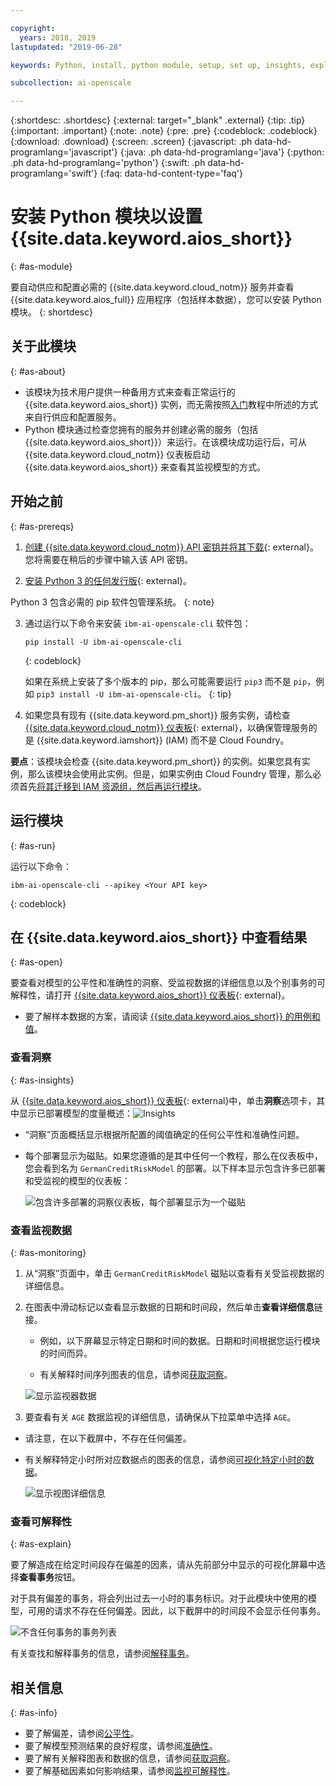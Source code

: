 ```yaml
---

copyright:
  years: 2018, 2019
lastupdated: "2019-06-28"

keywords: Python, install, python module, setup, set up, insights, explainability

subcollection: ai-openscale

---
```


{:shortdesc: .shortdesc}
{:external: target="_blank" .external}
{:tip: .tip}
{:important: .important}
{:note: .note}
{:pre: .pre}
{:codeblock: .codeblock}
{:download: .download}
{:screen: .screen}
{:javascript: .ph data-hd-programlang='javascript'}
{:java: .ph data-hd-programlang='java'}
{:python: .ph data-hd-programlang='python'}
{:swift: .ph data-hd-programlang='swift'}
{:faq: data-hd-content-type='faq'}

# 安装 Python 模块以设置 {{site.data.keyword.aios_short}}
{: #as-module}

要自动供应和配置必需的 {{site.data.keyword.cloud_notm}} 服务并查看 {{site.data.keyword.aios_full}} 应用程序（包括样本数据），您可以安装 Python 模块。
{: shortdesc}

## 关于此模块
{: #as-about}

- 该模块为技术用户提供一种备用方式来查看正常运行的 {{site.data.keyword.aios_short}} 实例，而无需按照[入门](/docs/services/ai-openscale?topic=ai-openscale-gettingstarted)教程中所述的方式来自行供应和配置服务。
- Python 模块通过检查您拥有的服务并创建必需的服务（包括 {{site.data.keyword.aios_short}}）来运行。在该模块成功运行后，可从 {{site.data.keyword.cloud_notm}} 仪表板启动 {{site.data.keyword.aios_short}} 来查看其监视模型的方式。

## 开始之前
{: #as-prereqs}

1. [创建 {{site.data.keyword.cloud_notm}} API 密钥并将其下载](/docs/iam?topic=iam-userapikey#create_user_key){: external}。您将需要在稍后的步骤中输入该 API 密钥。

2. [安装 Python 3 的任何发行版](https://www.python.org/downloads/){: external}。

  Python 3 包含必需的 pip 软件包管理系统。
  {: note}

3. 通过运行以下命令来安装 `ibm-ai-openscale-cli` 软件包：

    ```
    pip install -U ibm-ai-openscale-cli
    ```
    {: codeblock}

    如果在系统上安装了多个版本的 pip，那么可能需要运行 `pip3` 而不是 `pip`，例如 `pip3 install -U ibm-ai-openscale-cli`。
    {: tip}

4. 如果您具有现有 {{site.data.keyword.pm_short}} 服务实例，请检查 [{{site.data.keyword.cloud_notm}} 仪表板](https://{DomainName}){: external}，以确保管理服务的是 {{site.data.keyword.iamshort}} (IAM) 而不是 Cloud Foundry。

  **要点**：该模块会检查 {{site.data.keyword.pm_short}} 的实例。如果您具有实例，那么该模块会使用此实例。但是，如果实例由 Cloud Foundry 管理，那么必须首先[将其迁移到 IAM 资源组，然后再运行模块](/docs/resources?topic=resources-migrate#migrate)。

## 运行模块
{: #as-run}

运行以下命令：

```
ibm-ai-openscale-cli --apikey <Your API key>
```
{: codeblock}

## 在 {{site.data.keyword.aios_short}} 中查看结果
{: #as-open}

要查看对模型的公平性和准确性的洞察、受监视数据的详细信息以及个别事务的可解释性，请打开 [{{site.data.keyword.aios_short}} 仪表板](https://aiopenscale.cloud.ibm.com/aiopenscale/){: external}。

- 要了解样本数据的方案，请阅读 [{{site.data.keyword.aios_short}} 的用例和值](/docs/services/ai-openscale?topic=ai-openscale-gettingstarted#gs-use)。

### 查看洞察
{: #as-insights}

从 [{{site.data.keyword.aios_short}} 仪表板](https://aiopenscale.cloud.ibm.com/aiopenscale/){: external}中，单击**洞察**选项卡，其中显示已部署模型的度量概述：![Insights](images/insight-dash-tab.png)

- “洞察”页面概括显示根据所配置的阈值确定的任何公平性和准确性问题。

- 每个部署显示为磁贴。如果您遵循的是其中任何一个教程，那么在仪表板中，您会看到名为 `GermanCreditRiskModel` 的部署。以下样本显示包含许多已部署和受监视的模型的仪表板：

    ![包含许多部署的洞察仪表板，每个部署显示为一个磁贴](images/insight-dashboard.png)


### 查看监视数据
{: #as-monitoring}

1. 从“洞察”页面中，单击 `GermanCreditRiskModel` 磁贴以查看有关受监视数据的详细信息。
2. 在图表中滑动标记以查看显示数据的日期和时间段，然后单击**查看详细信息**链接。

   - 例如，以下屏幕显示特定日期和时间的数据。日期和时间根据您运行模块的时间而异。

   - 有关解释时间序列图表的信息，请参阅[获取洞察](/docs/services/ai-openscale?topic=ai-openscale-it-ov)。

    ![显示监视器数据](images/setup02-0206.png)

3. 要查看有关 `AGE` 数据监视的详细信息，请确保从下拉菜单中选择 `AGE`。

  - 请注意，在以下截屏中，不存在任何偏差。

  - 有关解释特定小时所对应数据点的图表的信息，请参阅[可视化特定小时的数据](/docs/services/ai-openscale?topic=ai-openscale-it-vdet)。

    ![显示视图详细信息](images/setup03-0206.png)

### 查看可解释性
{: #as-explain}

要了解造成在给定时间段存在偏差的因素，请从先前部分中显示的可视化屏幕中选择**查看事务**按钮。

对于具有偏差的事务，将会列出过去一小时的事务标识。对于此模块中使用的模型，可用的请求不存在任何偏差。因此，以下截屏中的时间段不会显示任何事务。

  ![不含任何事务的事务列表](images/setup06-0206.png)

有关查找和解释事务的信息，请参阅[解释事务](/docs/services/ai-openscale?topic=ai-openscale-ie-ov#ie-view)。

## 相关信息
{: #as-info}

- 要了解偏差，请参阅[公平性](/docs/services/ai-openscale?topic=ai-openscale-mf-monitor)。
- 要了解模型预测结果的良好程度，请参阅[准确性](/docs/services/ai-openscale?topic=ai-openscale-acc-monitor)。
- 要了解有关解释图表和数据的信息，请参阅[获取洞察](/docs/services/ai-openscale?topic=ai-openscale-it-ov)。
- 要了解基础因素如何影响结果，请参阅[监视可解释性](/docs/services/ai-openscale?topic=ai-openscale-ie-ov)。

